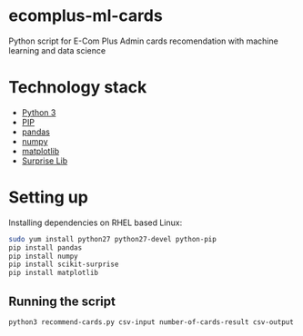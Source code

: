# ecomplus-ml-cards
Python script for E-Com Plus Admin cards recomendation with machine learning and data science

# Technology stack
+ [Python 3](https://www.python.org/downloads/release/python-370/) 
+ [PIP](https://pypi.org/project/pip/)
+ [pandas](https://pandas.pydata.org/) 
+ [numpy](http://www.numpy.org/) 
+ [matplotlib](https://matplotlib.org/) 
+ [Surprise Lib](http://surpriselib.com/)

# Setting up
Installing dependencies on RHEL based Linux:

```bash
sudo yum install python27 python27-devel python-pip
pip install pandas
pip install numpy
pip install scikit-surprise
pip install matplotlib
```

## Running the script
```bash
python3 recommend-cards.py csv-input number-of-cards-result csv-output
```
